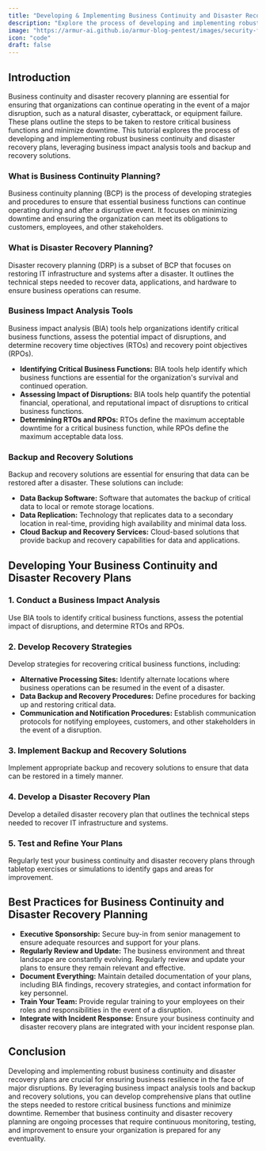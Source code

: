 ```yaml
---
title: "Developing & Implementing Business Continuity and Disaster Recovery Plans: Tools & Strategies for Resilience"
description: "Explore the process of developing and implementing robust business continuity and disaster recovery plans using business impact analysis tools and backup and recovery solutions to ensure business resilience in the face of major disruptions."
image: "https://armur-ai.github.io/armur-blog-pentest/images/security-fundamentals.png"
icon: "code"
draft: false
---
```

## Introduction

Business continuity and disaster recovery planning are essential for ensuring that organizations can continue operating in the event of a major disruption, such as a natural disaster, cyberattack, or equipment failure.  These plans outline the steps to be taken to restore critical business functions and minimize downtime. This tutorial explores the process of developing and implementing robust business continuity and disaster recovery plans, leveraging business impact analysis tools and backup and recovery solutions.

### What is Business Continuity Planning?

Business continuity planning (BCP) is the process of developing strategies and procedures to ensure that essential business functions can continue operating during and after a disruptive event.  It focuses on minimizing downtime and ensuring the organization can meet its obligations to customers, employees, and other stakeholders.

### What is Disaster Recovery Planning?

Disaster recovery planning (DRP) is a subset of BCP that focuses on restoring IT infrastructure and systems after a disaster. It outlines the technical steps needed to recover data, applications, and hardware to ensure business operations can resume.

### Business Impact Analysis Tools

Business impact analysis (BIA) tools help organizations identify critical business functions, assess the potential impact of disruptions, and determine recovery time objectives (RTOs) and recovery point objectives (RPOs).

*   **Identifying Critical Business Functions:** BIA tools help identify which business functions are essential for the organization's survival and continued operation.
*   **Assessing Impact of Disruptions:** BIA tools help quantify the potential financial, operational, and reputational impact of disruptions to critical business functions.
*   **Determining RTOs and RPOs:** RTOs define the maximum acceptable downtime for a critical business function, while RPOs define the maximum acceptable data loss.

### Backup and Recovery Solutions

Backup and recovery solutions are essential for ensuring that data can be restored after a disaster. These solutions can include:

*   **Data Backup Software:**  Software that automates the backup of critical data to local or remote storage locations.
*   **Data Replication:**  Technology that replicates data to a secondary location in real-time, providing high availability and minimal data loss.
*   **Cloud Backup and Recovery Services:**  Cloud-based solutions that provide backup and recovery capabilities for data and applications.

## Developing Your Business Continuity and Disaster Recovery Plans

### 1. Conduct a Business Impact Analysis

Use BIA tools to identify critical business functions, assess the potential impact of disruptions, and determine RTOs and RPOs.

### 2. Develop Recovery Strategies

Develop strategies for recovering critical business functions, including:

*   **Alternative Processing Sites:** Identify alternate locations where business operations can be resumed in the event of a disaster.
*   **Data Backup and Recovery Procedures:**  Define procedures for backing up and restoring critical data.
*   **Communication and Notification Procedures:**  Establish communication protocols for notifying employees, customers, and other stakeholders in the event of a disruption.

### 3. Implement Backup and Recovery Solutions

Implement appropriate backup and recovery solutions to ensure that data can be restored in a timely manner.

### 4. Develop a Disaster Recovery Plan

Develop a detailed disaster recovery plan that outlines the technical steps needed to recover IT infrastructure and systems.

### 5. Test and Refine Your Plans

Regularly test your business continuity and disaster recovery plans through tabletop exercises or simulations to identify gaps and areas for improvement.

## Best Practices for Business Continuity and Disaster Recovery Planning

*   **Executive Sponsorship:**  Secure buy-in from senior management to ensure adequate resources and support for your plans.
*   **Regularly Review and Update:**  The business environment and threat landscape are constantly evolving. Regularly review and update your plans to ensure they remain relevant and effective.
*   **Document Everything:**  Maintain detailed documentation of your plans, including BIA findings, recovery strategies, and contact information for key personnel.
*   **Train Your Team:**  Provide regular training to your employees on their roles and responsibilities in the event of a disruption.
*   **Integrate with Incident Response:**  Ensure your business continuity and disaster recovery plans are integrated with your incident response plan.

## Conclusion

Developing and implementing robust business continuity and disaster recovery plans are crucial for ensuring business resilience in the face of major disruptions. By leveraging business impact analysis tools and backup and recovery solutions, you can develop comprehensive plans that outline the steps needed to restore critical business functions and minimize downtime. Remember that business continuity and disaster recovery planning are ongoing processes that require continuous monitoring, testing, and improvement to ensure your organization is prepared for any eventuality. 